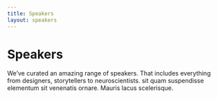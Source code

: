 ```yaml
---
title: Speakers
layout: speakers
---
```


# Speakers

We’ve curated an amazing range of speakers. That includes everything from designers, storytellers to neuroscientists. sit quam suspendisse elementum sit venenatis ornare. Mauris lacus scelerisque.

